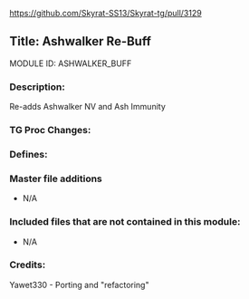 https://github.com/Skyrat-SS13/Skyrat-tg/pull/3129

## Title: Ashwalker Re-Buff

MODULE ID: ASHWALKER_BUFF

### Description:

Re-adds Ashwalker NV and Ash Immunity

### TG Proc Changes:

### Defines:

### Master file additions

- N/A

### Included files that are not contained in this module:

- N/A

### Credits:

Yawet330 - Porting and "refactoring"
